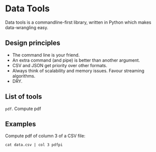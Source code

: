 Data Tools
==========

Data tools is a commandline-first library, written in Python which makes data-wrangling easy.

Design principles
-----------------

- The command line is your friend.
- An extra command (and pipe) is better than another argument.
- CSV and JSON get priority over other formats.
- Always think of scalability and memory issues. Favour streaming algorithms.
- DRY.

List of tools
-------------

`pdf`. Compute pdf


Examples
--------

Compute pdf of column 3 of a CSV file:

```
cat data.csv | col 3 pdfpi
```
